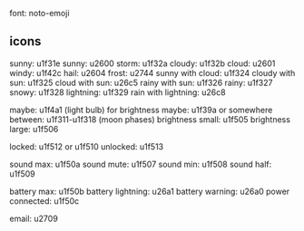 font: noto-emoji

icons
---
sunny: u1f31e
sunny: u2600
storm: u1f32a
cloudy: u1f32b
cloud: u2601
windy: u1f42c
hail: u2604
frost: u2744
sunny with cloud: u1f324
cloudy with sun: u1f325
cloud with sun: u26c5
rainy with sun: u1f326
rainy: u1f327
snowy: u1f328
lightning: u1f329
rain with lightning: u26c8

maybe: u1f4a1 (light bulb)
for brightness maybe: u1f39a
or somewhere between: u1f311-u1f318 (moon phases)
brightness small: u1f505
brightness large: u1f506

locked: u1f512 or u1f510
unlocked: u1f513


sound max: u1f50a
sound mute: u1f507
sound min: u1f508
sound half: u1f509

battery max: u1f50b
battery lightning: u26a1
battery warning: u26a0
power connected: u1f50c


email: u2709
